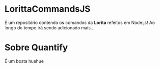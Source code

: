 # LorittaCommandsJS
É um repositório contendo os comandos da **Lorita** refeitos em Node.js!
Ao longo do tempo irá sendo adicionado mais...

# Sobre Quantify
É um bosta huehue
